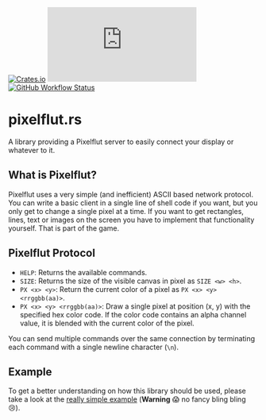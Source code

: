 [![Crates.io](https://img.shields.io/crates/v/pixelflut-rs?label=%F0%9F%93%A6%20crates-io&style=flat-square)](https://crates.io/crates/pixelflut-rs/)
[![License](https://img.shields.io/github/license/oltoko/pixelflut.rs?color=informational&label=%F0%9F%93%84%20license&style=flat-square)](https://github.com/oltoko/pixelflut.rs/blob/main/LICENSE)
[![GitHub Workflow Status](https://img.shields.io/github/workflow/status/oltoko/pixelflut.rs/main?style=flat-square&label=%F0%9F%94%A7%20build)](https://github.com/oltoko/pixelflut.rs/actions?query=workflow%3Amain)

# pixelflut.rs
A library providing a Pixelflut server to easily connect your display or whatever to it. 

## What is Pixelflut?

Pixelflut uses a very simple (and inefficient) ASCII based network protocol. You can write a basic client in a single line of shell code if you want, but you only get to change a single pixel at a time. If you want to get rectangles, lines, text or images on the screen you have to implement that functionality yourself. That is part of the game.

## Pixelflut Protocol

* `HELP`: Returns the available commands.
* `SIZE`: Returns the size of the visible canvas in pixel as `SIZE <w> <h>`.
* `PX <x> <y>`: Return the current color of a pixel as `PX <x> <y> <rrggbb(aa)>`.
* `PX <x> <y> <rrggbb(aa)>`: Draw a single pixel at position (x, y) with the specified hex color code. If the color code contains an alpha channel value, it is blended with the current color of the pixel.

You can send multiple commands over the same connection by terminating each command with a single newline character (`\n`).

## Example

To get a better understanding on how this library should be used, please take a look at the [really simple example](https://github.com/oltoko/pixelflut.rs/blob/main/examples/vec_grid.rs) (**Warning** 😱 no fancy bling bling 😢).
